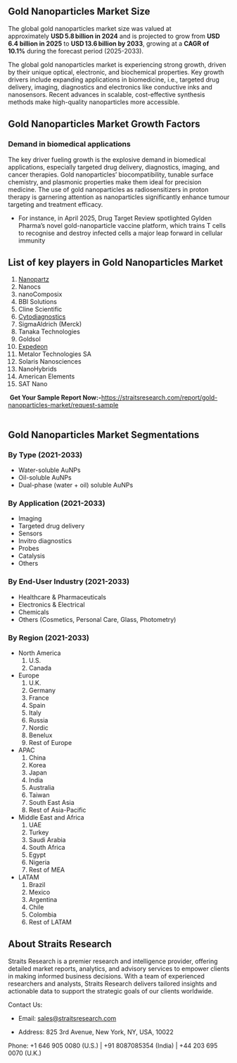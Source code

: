 <h2>Gold Nanoparticles Market Size</h2>
<p>The global gold nanoparticles market size was valued at approximately&nbsp;<strong>USD 5.8 billion in 2024</strong>&nbsp;and is projected to grow from&nbsp;<strong>USD 6.4 billion in 2025</strong>&nbsp;to&nbsp;<strong>USD 13.6 billion by 2033</strong>, growing at a&nbsp;<strong>CAGR of 10.1%️</strong>&nbsp;during the forecast period (2025-2033).</p>
<p>The global gold nanoparticles market is experiencing strong growth, driven by their unique optical, electronic, and biochemical properties. Key growth drivers include expanding applications in biomedicine, i.e., targeted drug delivery, imaging, diagnostics and electronics like conductive inks and nanosensors. Recent advances in scalable, cost-effective synthesis methods make high-quality nanoparticles more accessible.</p>
<h2>Gold Nanoparticles Market&nbsp;Growth Factors</h2>
<h3>Demand in biomedical applications</h3>
<p>The key driver fueling growth is the explosive demand in biomedical applications, especially targeted drug delivery, diagnostics, imaging, and cancer therapies. Gold nanoparticles&rsquo; biocompatibility, tunable surface chemistry, and plasmonic properties make them ideal for precision medicine. The use of gold nanoparticles as radiosensitizers in proton therapy is garnering attention as nanoparticles significantly enhance tumour targeting and treatment efficacy.</p>
<ul>
<li>For instance, in April 2025, Drug Target Review spotlighted Gylden Pharma&rsquo;s novel gold-nanoparticle vaccine platform, which trains T cells to recognise and destroy infected cells a major leap forward in cellular immunity</li>
</ul>
<div class="my-3">
<h2 class="text-left mb-3">List of key players in Gold Nanoparticles Market</h2>
<ol>
<li><a href="https://www.nanopartz.com/">Nanopartz</a></li>
<li>Nanocs</li>
<li>nanoComposix</li>
<li>BBI Solutions</li>
<li>Cline Scientific</li>
<li><a href="https://www.cytodiagnostics.com/">Cytodiagnostics</a></li>
<li>SigmaAldrich (Merck)</li>
<li>Tanaka Technologies</li>
<li>Goldsol</li>
<li><a href="https://www.xpedeon.com/">Expedeon</a></li>
<li>Metalor Technologies SA</li>
<li>Solaris Nanosciences</li>
<li>NanoHybrids</li>
<li>American Elements</li>
<li>SAT Nano&ensp;</li>
</ol>
</div>
<div class=" my-4">
<div class="col-md-8 offset-md-2">
<div id="keyplayeroverview" class=" mb-3 ">&nbsp;<strong>Get Your Sample Report Now:-</strong><a href="https://straitsresearch.com/report/gold-nanoparticles-market/request-sample">https://straitsresearch.com/report/gold-nanoparticles-market/request-sample</a></div>
<div class=" mb-3 ">&nbsp;</div>
<div class=" mb-3 ">
<div class="mt-4">
<h2>Gold Nanoparticles Market Segmentations</h2>
<h3 class="font-18">By Type (2021-2033)</h3>
<ul>
<li>Water-soluble AuNPs</li>
<li>Oil-soluble AuNPs</li>
<li>Dual-phase (water + oil) soluble AuNPs</li>
</ul>
<h3 class="font-18">By Application (2021-2033)</h3>
<ul>
<li>Imaging</li>
<li>Targeted drug delivery</li>
<li>Sensors</li>
<li>Invitro diagnostics</li>
<li>Probes</li>
<li>Catalysis</li>
<li>Others</li>
</ul>
<h3 class="font-18">By End-User Industry (2021-2033)</h3>
<ul>
<li>Healthcare &amp; Pharmaceuticals</li>
<li>Electronics &amp; Electrical</li>
<li>Chemicals</li>
<li>Others (Cosmetics, Personal Care, Glass, Photometry)</li>
</ul>
<h3 class="font-18">By Region (2021-2033)</h3>
<ul>
<li>North America
<ol class="p-i-s">
<li class=" font-14">U.S.</li>
<li class=" font-14">Canada</li>
</ol>
</li>
<li>Europe
<ol class="p-i-s">
<li class=" font-14">U.K.</li>
<li class=" font-14">Germany</li>
<li class=" font-14">France</li>
<li class=" font-14">Spain</li>
<li class=" font-14">Italy</li>
<li class=" font-14">Russia</li>
<li class=" font-14">Nordic</li>
<li class=" font-14">Benelux</li>
<li class=" font-14">Rest of Europe</li>
</ol>
</li>
<li>APAC
<ol class="p-i-s">
<li class=" font-14">China</li>
<li class=" font-14">Korea</li>
<li class=" font-14">Japan</li>
<li class=" font-14">India</li>
<li class=" font-14">Australia</li>
<li class=" font-14">Taiwan</li>
<li class=" font-14">South East Asia</li>
<li class=" font-14">Rest of Asia-Pacific</li>
</ol>
</li>
<li>Middle East and Africa
<ol class="p-i-s">
<li class=" font-14">UAE</li>
<li class=" font-14">Turkey</li>
<li class=" font-14">Saudi Arabia</li>
<li class=" font-14">South Africa</li>
<li class=" font-14">Egypt</li>
<li class=" font-14">Nigeria</li>
<li class=" font-14">Rest of MEA</li>
</ol>
</li>
<li>LATAM
<ol class="p-i-s">
<li class=" font-14">Brazil</li>
<li class=" font-14">Mexico</li>
<li class=" font-14">Argentina</li>
<li class=" font-14">Chile</li>
<li class=" font-14">Colombia</li>
<li class=" font-14">Rest of LATAM</li>
</ol>
</li>
</ul>
<h2 dir="ltr">About Straits Research</h2>
<p dir="ltr">Straits Research is a premier research and intelligence provider, offering detailed market reports, analytics, and advisory services to empower clients in making informed business decisions. With a team of experienced researchers and analysts, Straits Research delivers tailored insights and actionable data to support the strategic goals of our clients worldwide.</p>
<p dir="ltr">Contact Us:</p>
<ul>
<li dir="ltr">
<p dir="ltr">Email: <a href="https://alumni.myra.ac.in/read-blog/sales@straitsresearch.com">sales@straitsresearch.com</a></p>
</li>
<li dir="ltr">
<p dir="ltr">Address: 825 3rd Avenue, New York, NY, USA, 10022</p>
</li>
</ul>
<p>Phone: +1 646 905 0080 (U.S.) | +91 8087085354 (India) | +44 203 695 0070 (U.K.)</p>
</div>
</div>
</div>
</div>
